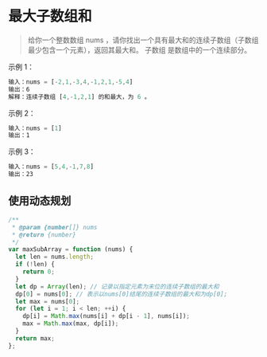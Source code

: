 # 最大子数组和

> 给你一个整数数组 nums ，请你找出一个具有最大和的连续子数组（子数组最少包含一个元素），返回其最大和。
> 子数组 是数组中的一个连续部分。

示例 1：

```js
输入：nums = [-2,1,-3,4,-1,2,1,-5,4]
输出：6
解释：连续子数组 [4,-1,2,1] 的和最大，为 6 。
```

示例 2：

```js
输入：nums = [1]
输出：1
```

示例 3：

```js
输入：nums = [5,4,-1,7,8]
输出：23
```

## 使用动态规划

```js
/**
 * @param {number[]} nums
 * @return {number}
 */
var maxSubArray = function (nums) {
  let len = nums.length;
  if (!len) {
    return 0;
  }
  let dp = Array(len); // 记录以指定元素为末位的连续子数组的最大和
  dp[0] = nums[0]; // 表示以nums[0]结尾的连续子数组的最大和为dp[0];
  let max = nums[0];
  for (let i = 1; i < len; ++i) {
    dp[i] = Math.max(nums[i] + dp[i - 1], nums[i]);
    max = Math.max(max, dp[i]);
  }
  return max;
};
```
